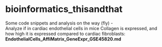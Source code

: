 # bioinformatics_thisandthat
Some code snippets and analysis on the way (fly) -  
Analyze if in cardiac endothelial cells in mice Collagen is expressed, and how high it is expressed compared to cardiac fibroblasts: **EndothelialCells_AffiMatrix_GeneExpr_GSE45820.md**


